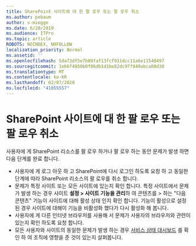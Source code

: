 ```yaml
---
title: SharePoint 사이트에 대 한 팔 로우 또는 팔 로우 취소
ms.author: pebaum
author: v-miegge
ms.date: 6/20/2019
ms.audience: ITPro
ms.topic: article
ROBOTS: NOINDEX, NOFOLLOW
localization_priority: Normal
ms.assetid: ''
ms.openlocfilehash: 5da73df5e7b09faf13fcf911dcc11a6e11540497
ms.sourcegitcommit: 1e66f4850b0f06db1d1be82dc97f849abca80d38
ms.translationtype: MT
ms.contentlocale: ko-KR
ms.lasthandoff: 02/07/2020
ms.locfileid: "41855557"
---
```

# <a name="follow-or-un-follow-a-sharepoint-site"></a>SharePoint 사이트에 대 한 팔 로우 또는 팔 로우 취소

사용자에 게 SharePoint 리소스를 팔 로우 하거나 팔 로우 하는 동안 문제가 발생 하면 다음 단계를 완료 합니다.

* 사용자에 게 로그 아웃 하 고 SharePoint에 다시 로그인 하도록 요청 하 고 동일한 단계에 따라 SharePoint 리소스의 팔 로우를 취소 합니다.
* 문제가 특정 사이트 또는 모든 사이트에 있는지 확인 합니다. 특정 사이트에서 문제가 발생 하는 경우 사이트 **설정 > 사이트 기능을 관리**하 여 콘텐츠를 > 하는 "다음 콘텐츠" 기능이 사이트에 대해 활성 상태 인지 확인 합니다. 기능이 활성으로 설정 된 경우 사이트에 대해이 기능을 비활성화 했다가 다시 활성화 해 봅니다.
* 사용자에 게 다른 인터넷 브라우저를 사용해 서 문제가 사용자의 브라우저와 관련이 있는지 확인 하도록 요청 합니다.
* 모든 사용자와 사이트의 동일한 문제가 발생 하는 경우 [서비스 상태 대시보드](https://admin.microsoft.com/AdminPortal/Home#/servicehealth) 를 확인 하 여 조직에 영향을 준 것이 있는지 살펴봅니다.
